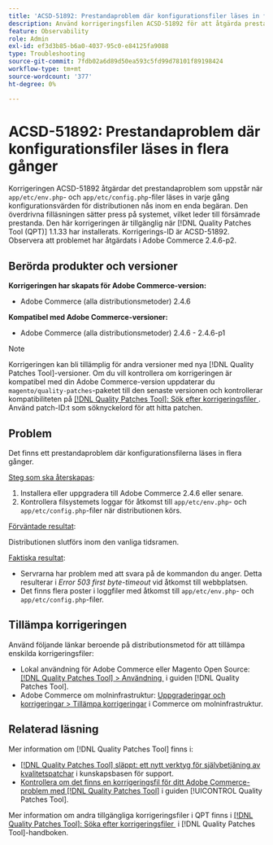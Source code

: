 ```yaml
---
title: 'ACSD-51892: Prestandaproblem där konfigurationsfiler läses in flera gånger'
description: Använd korrigeringsfilen ACSD-51892 för att åtgärda prestandaproblem i Adobe Commerce där konfigurationsfiler läses in flera gånger under distributionen.
feature: Observability
role: Admin
exl-id: ef3d3b85-b6a0-4037-95c0-e84125fa9088
type: Troubleshooting
source-git-commit: 7fdb02a6d89d50ea593c5fd99d78101f89198424
workflow-type: tm+mt
source-wordcount: '377'
ht-degree: 0%

---
```


# ACSD-51892: Prestandaproblem där konfigurationsfiler läses in flera gånger

Korrigeringen ACSD-51892 åtgärdar det prestandaproblem som uppstår när `app/etc/env.php`- och `app/etc/config.php`-filer läses in varje gång konfigurationsvärden för distributionen nås inom en enda begäran. Den överdrivna filläsningen sätter press på systemet, vilket leder till försämrade prestanda. Den här korrigeringen är tillgänglig när [!DNL Quality Patches Tool (QPT)] 1.1.33 har installerats. Korrigerings-ID är ACSD-51892. Observera att problemet har åtgärdats i Adobe Commerce 2.4.6-p2.

## Berörda produkter och versioner

**Korrigeringen har skapats för Adobe Commerce-version:**

* Adobe Commerce (alla distributionsmetoder) 2.4.6

**Kompatibel med Adobe Commerce-versioner:**

* Adobe Commerce (alla distributionsmetoder) 2.4.6 - 2.4.6-p1

>[!NOTE]
>
>Korrigeringen kan bli tillämplig för andra versioner med nya [!DNL Quality Patches Tool]-versioner. Om du vill kontrollera om korrigeringen är kompatibel med din Adobe Commerce-version uppdaterar du `magento/quality-patches`-paketet till den senaste versionen och kontrollerar kompatibiliteten på [[!DNL Quality Patches Tool]: Sök efter korrigeringsfiler &#x200B;](https://experienceleague.adobe.com/tools/commerce-quality-patches/index.html?lang=sv-SE). Använd patch-ID:t som söknyckelord för att hitta patchen.

## Problem

Det finns ett prestandaproblem där konfigurationsfilerna läses in flera gånger.

<u>Steg som ska återskapas</u>:

1. Installera eller uppgradera till Adobe Commerce 2.4.6 eller senare.
1. Kontrollera filsystemets loggar för åtkomst till `app/etc/env.php`- och `app/etc/config.php`-filer när distributionen körs.

<u>Förväntade resultat</u>:

Distributionen slutförs inom den vanliga tidsramen.

<u>Faktiska resultat</u>:

* Servrarna har problem med att svara på de kommandon du anger. Detta resulterar i *Error 503 first byte-timeout* vid åtkomst till webbplatsen.
* Det finns flera poster i loggfiler med åtkomst till `app/etc/env.php`- och `app/etc/config.php`-filer.

## Tillämpa korrigeringen

Använd följande länkar beroende på distributionsmetod för att tillämpa enskilda korrigeringsfiler:

* Lokal användning för Adobe Commerce eller Magento Open Source: [[!DNL Quality Patches Tool] > Användning &#x200B;](/help/tools/quality-patches-tool/usage.md) i guiden [!DNL Quality Patches Tool].
* Adobe Commerce om molninfrastruktur: [Uppgraderingar och korrigeringar > Tillämpa korrigeringar](https://experienceleague.adobe.com/docs/commerce-cloud-service/user-guide/develop/upgrade/apply-patches.html?lang=sv-SE) i Commerce om molninfrastruktur.

## Relaterad läsning

Mer information om [!DNL Quality Patches Tool] finns i:

* [[!DNL Quality Patches Tool] släppt: ett nytt verktyg för självbetjäning av kvalitetspatchar](https://experienceleague.adobe.com/sv/docs/commerce-operations/tools/quality-patches-tool/quality-patches-tool-to-self-serve-quality-patches) i kunskapsbasen för support.
* [Kontrollera om det finns en korrigeringsfil för ditt Adobe Commerce-problem med  [!DNL Quality Patches Tool]](/help/tools/quality-patches-tool/patches-available-in-qpt/check-patch-for-magento-issue-with-magento-quality-patches.md) i guiden [!UICONTROL Quality Patches Tool].


Mer information om andra tillgängliga korrigeringsfiler i QPT finns i [[!DNL Quality Patches Tool]: Söka efter korrigeringsfiler &#x200B;](https://experienceleague.adobe.com/tools/commerce-quality-patches/index.html?lang=sv-SE) i [!DNL Quality Patches Tool]-handboken.

